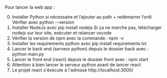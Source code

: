 Pour lancer la web app : 

0) Installer Python si nécessaire et l’ajouter au path + redémarrer l’ordi 
   Vérifier avec python --version
1) Installer NodeJs avec pip install nodejs
   Si ça ne marche pas, télécharger nodejs sur leur site, exécuter et relancer vscode
2) Vérifier la version de npm avec la commande : npm -v 
3) Installer les requirements python avec pip install requirements.txt
4) Lancer le back end (serveur python) depuis le dossier back avec : python main.py
5) Lancer le front end (react) depuis le dossier front avec : npm start
6) Attention à  bien lancer le serveur python avant de lancer react
7) Le projet react s'éxécute à l'adresse http://localhost:3000/
